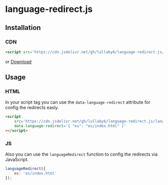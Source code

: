 # language-redirect.js

## Installation

### CDN

```html
<script src='https://cdn.jsdelivr.net/gh/lullaby6/language-redirect.js/language-redirect.cdn.js'></script>
```

or [Download](https://cdn.jsdelivr.net/gh/lullaby6/language-redirect.js/language-redirect.cdn.js)

## Usage

### HTML

In your script tag you can use the ```data-language-redirect``` attribute for config the redirects easly.

```html
<script
    src='https://cdn.jsdelivr.net/gh/lullaby6/language-redirect.js/language-redirect.cdn.js'
    data-language-redirect='{ "es": "es/index.html" }'
></script>
```

### JS

Also you can use the ```languageRedirect``` function to config the redirects via JavaScript.

```js
languageRedirect({
    es: 'es/index.html'
});
```